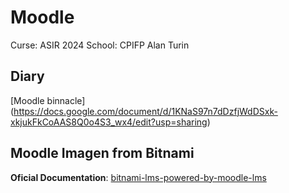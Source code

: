 # Moodle
Curse: ASIR 2024
School: CPIFP Alan Turin

## Diary
[Moodle binnacle] (https://docs.google.com/document/d/1KNaS97n7dDzfjWdDSxk-xkjukFkCoAAS8Q0o4S3_wx4/edit?usp=sharing)

## Moodle Imagen from Bitnami
**Oficial Documentation**: [bitnami-lms-powered-by-moodle-lms](https://github.com/bitnami/containers/tree/main/bitnami/moodle#bitnami-lms-powered-by-moodle-lms)

